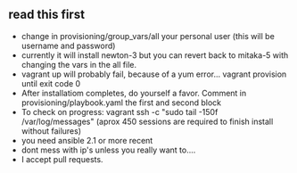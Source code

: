 ## read this first

* change in provisioning/group_vars/all your personal user (this will be username and password)
* currently it will install newton-3 but you can revert back to mitaka-5 with changing the vars in the all file.
* vagrant up will probably fail, because of a yum error... vagrant provision until exit code 0
* After installatiom completes, do yourself a favor. Comment in provisioning/playbook.yaml the first and second block
* To check on progress: vagrant ssh -c "sudo tail -150f /var/log/messages" (aprox 450 sessions are required to finish install without failures)
* you need ansible 2.1 or more recent
* dont mess with ip's unless you really want to.... 
* I accept pull requests.